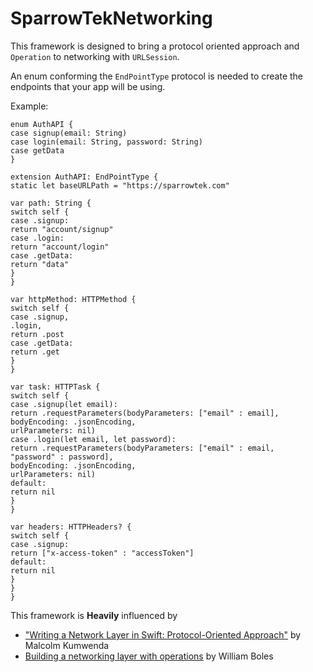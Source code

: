 # SparrowTekNetworking

This framework is designed to bring a protocol oriented approach and `Operation` to networking with `URLSession`.  

An enum conforming the `EndPointType` protocol is needed to create the endpoints that your app will be using.

Example:
```
enum AuthAPI {
case signup(email: String)
case login(email: String, password: String)
case getData
}

extension AuthAPI: EndPointType {
static let baseURLPath = "https://sparrowtek.com"

var path: String {
switch self {
case .signup:
return "account/signup"
case .login:
return "account/login"
case .getData:
return "data"
}
}

var httpMethod: HTTPMethod {
switch self {
case .signup,
.login,
return .post
case .getData:
return .get
}
}

var task: HTTPTask {
switch self {
case .signup(let email):
return .requestParameters(bodyParameters: ["email" : email],
bodyEncoding: .jsonEncoding,
urlParameters: nil)
case .login(let email, let password):
return .requestParameters(bodyParameters: ["email" : email,
"password" : password],
bodyEncoding: .jsonEncoding,
urlParameters: nil)
default:
return nil
}
}

var headers: HTTPHeaders? {
switch self {
case .signup:
return ["x-access-token" : "accessToken"]
default:
return nil
}
}
}
```

This framework is **Heavily** influenced by  
- ["Writing a Network Layer in Swift: Protocol-Oriented Approach"](https://medium.com/flawless-app-stories/writing-network-layer-in-swift-protocol-oriented-approach-4fa40ef1f908) by Malcolm Kumwenda  
- [Building a networking layer with operations](https://williamboles.me/building-a-networking-layer-with-operations/) by William Boles

